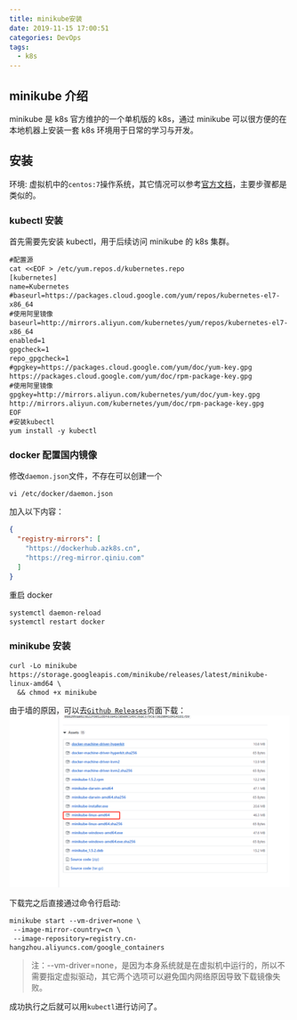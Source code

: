 ```yaml
---
title: minikube安装
date: 2019-11-15 17:00:51
categories: DevOps
tags:
  - k8s
---
```


## minikube 介绍

minikube 是 k8s 官方维护的一个单机版的 k8s，通过 minikube 可以很方便的在本地机器上安装一套 k8s 环境用于日常的学习与开发。

## 安装

环境: 虚拟机中的`centos:7`操作系统，其它情况可以参考[官方文档](https://minikube.sigs.k8s.io/docs/start/)，主要步骤都是类似的。

### kubectl 安装

首先需要先安装 kubectl，用于后续访问 minikube 的 k8s 集群。

```shell
#配置源
cat <<EOF > /etc/yum.repos.d/kubernetes.repo
[kubernetes]
name=Kubernetes
#baseurl=https://packages.cloud.google.com/yum/repos/kubernetes-el7-x86_64
#使用阿里镜像
baseurl=http://mirrors.aliyun.com/kubernetes/yum/repos/kubernetes-el7-x86_64
enabled=1
gpgcheck=1
repo_gpgcheck=1
#gpgkey=https://packages.cloud.google.com/yum/doc/yum-key.gpg https://packages.cloud.google.com/yum/doc/rpm-package-key.gpg
#使用阿里镜像
gpgkey=http://mirrors.aliyun.com/kubernetes/yum/doc/yum-key.gpg http://mirrors.aliyun.com/kubernetes/yum/doc/rpm-package-key.gpg
EOF
#安装kubectl
yum install -y kubectl
```

### docker 配置国内镜像

修改`daemon.json`文件，不存在可以创建一个

```shell
vi /etc/docker/daemon.json
```

加入以下内容：

```json
{
  "registry-mirrors": [
    "https://dockerhub.azk8s.cn",
    "https://reg-mirror.qiniu.com"
  ]
}
```

重启 docker

```
systemctl daemon-reload
systemctl restart docker
```

### minikube 安装

```
curl -Lo minikube https://storage.googleapis.com/minikube/releases/latest/minikube-linux-amd64 \
  && chmod +x minikube
```

由于墙的原因，可以去[`Github Releases`](https://github.com/kubernetes/minikube/releases)页面下载：
![](minikube-install/2019-11-15-17-32-45.png)

下载完之后直接通过命令行启动:

```shell
minikube start --vm-driver=none \
 --image-mirror-country=cn \
 --image-repository=registry.cn-hangzhou.aliyuncs.com/google_containers
```

> 注：--vm-driver=none，是因为本身系统就是在虚拟机中运行的，所以不需要指定虚拟驱动，其它两个选项可以避免国内网络原因导致下载镜像失败。

成功执行之后就可以用`kubectl`进行访问了。
